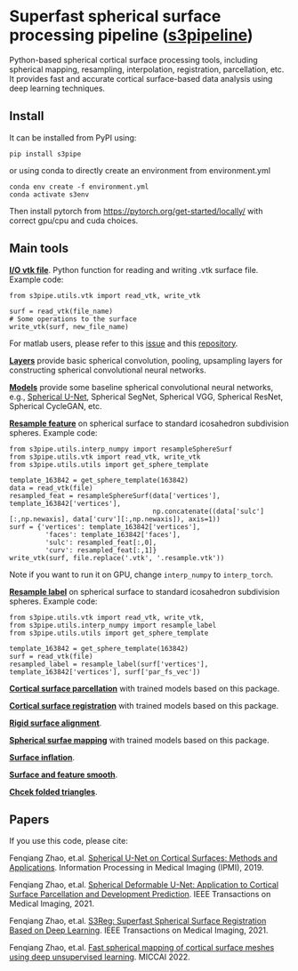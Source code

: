 # Superfast spherical surface processing pipeline ([s3pipeline](https://pypi.org/project/s3pipe/))
Python-based spherical cortical surface processing tools, including spherical mapping, resampling, interpolation, registration, parcellation, etc. It provides fast and accurate cortical surface-based data analysis using deep learning techniques.

## Install

It can be installed from PyPI using:
```
pip install s3pipe
```
or using conda to directly create an environment from environment.yml

```
conda env create -f environment.yml
conda activate s3env
```
Then install pytorch from https://pytorch.org/get-started/locally/ with correct gpu/cpu and cuda choices.

## Main tools
[**I/O vtk file**](https://github.com/BRAIN-Lab-UNC/s3pipe/blob/main/s3pipe/utils/vtk.py). Python function for reading and writing .vtk surface file. Example code:
```
from s3pipe.utils.vtk import read_vtk, write_vtk

surf = read_vtk(file_name)
# Some operations to the surface 
write_vtk(surf, new_file_name)
```
For matlab users, please refer to this [issue](https://github.com/zhaofenqiang/Spherical_U-Net/issues/3#issuecomment-763334969) and this [repository](https://github.com/Zhengwang-Wu/CorticalSurfaceMetric).

[**Layers**](https://github.com/BRAIN-Lab-UNC/s3pipe/blob/main/s3pipe/models/layers.py) provide basic spherical convolution, pooling, upsampling layers for constructing spherical convolutional neural networks.

[**Models**](https://github.com/BRAIN-Lab-UNC/s3pipe/blob/main/s3pipe/models) provide some baseline spherical convolutional neural networks, e.g., [Spherical U-Net](https://github.com/BRAIN-Lab-UNC/s3pipe/blob/85aa03ffc7a153de217e925c6f522e4614e619bd/s3pipe/models/models.py#L133), Spherical SegNet, Spherical VGG, Spherical ResNet, Spherical CycleGAN, etc.

[**Resample feature**](https://github.com/BRAIN-Lab-UNC/s3pipe/blob/85aa03ffc7a153de217e925c6f522e4614e619bd/s3pipe/utils/interp_numpy.py#L217) on spherical surface to standard icosahedron subdivision spheres. Example code:
```
from s3pipe.utils.interp_numpy import resampleSphereSurf
from s3pipe.utils.vtk import read_vtk, write_vtk
from s3pipe.utils.utils import get_sphere_template

template_163842 = get_sphere_template(163842)
data = read_vtk(file)
resampled_feat = resampleSphereSurf(data['vertices'], template_163842['vertices'], 
                                    np.concatenate((data['sulc'][:,np.newaxis], data['curv'][:,np.newaxis]), axis=1))
surf = {'vertices': template_163842['vertices'], 
         'faces': template_163842['faces'],
         'sulc': resampled_feat[:,0],
         'curv': resampled_feat[:,1]}
write_vtk(surf, file.replace('.vtk', '.resample.vtk'))
```
Note if you want to run it on GPU, change `interp_numpy` to `interp_torch`.

[**Resample label**](https://github.com/BRAIN-Lab-UNC/s3pipe/blob/85aa03ffc7a153de217e925c6f522e4614e619bd/s3pipe/utils/interp_numpy.py#L446) on spherical surface to standard icosahedron subdivision spheres. Example code:
```
from s3pipe.utils.vtk import read_vtk, write_vtk,
from s3pipe.utils.interp_numpy import resample_label
from s3pipe.utils.utils import get_sphere_template

template_163842 = get_sphere_template(163842) 
surf = read_vtk(file)
resampled_label = resample_label(surf['vertices'], template_163842['vertices'], surf['par_fs_vec'])
```
[**Cortical surface parcellation**](https://github.com/zhaofenqiang/Spherical_U-Net) with trained models based on this package.

[**Cortical surface registration**](https://github.com/BRAIN-Lab-UNC/S3Reg) with trained models based on this package.

[**Rigid surface alignment**](https://github.com/BRAIN-Lab-UNC/S3Reg).

[**Spherical surfae mapping**](https://github.com/BRAIN-Lab-UNC/S3Map) with trained models based on this package.

[**Surface inflation**](https://github.com/BRAIN-Lab-UNC/s3pipe/blob/main/s3pipe/surface/inflate.py).

[**Surface and feature smooth**](https://github.com/BRAIN-Lab-UNC/s3pipe/blob/85aa03ffc7a153de217e925c6f522e4614e619bd/s3pipe/surface/prop.py#L17).

[**Chcek folded triangles**]().



## Papers

If you use this code, please cite:

Fenqiang Zhao, et.al. [Spherical U-Net on Cortical Surfaces: Methods and Applications](https://link.springer.com/chapter/10.1007/978-3-030-20351-1_67). Information Processing in Medical Imaging (IPMI), 2019.

Fenqiang Zhao, et.al. [Spherical Deformable U-Net: Application to Cortical Surface Parcellation and Development Prediction](https://ieeexplore.ieee.org/document/9316936). IEEE Transactions on Medical Imaging, 2021.

Fenqiang Zhao, et.al. [S3Reg: Superfast Spherical Surface Registration Based on Deep Learning](https://ieeexplore.ieee.org/document/9389746). IEEE Transactions on Medical Imaging, 2021.

Fenqiang Zhao, et.al. [Fast spherical mapping of cortical surface meshes using deep unsupervised learning](https://link.springer.com/chapter/10.1007/978-3-031-16446-0_16). MICCAI 2022.
